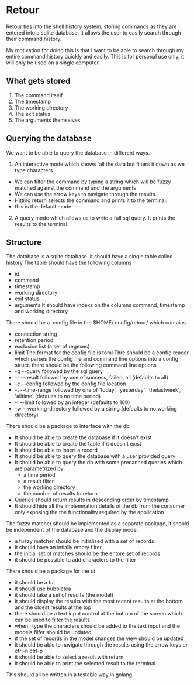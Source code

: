 # Retour

Retour ties into the shell history system, storing commands as they are entered into a sqlite database. It allows the user to easily search through their command history.

My motivation for doing this is that I want to be able to search through my entire command history quickly and easily. This is for personal use only, it will only be used on a single computer.

## What gets stored

1. The command itself
2. The timestamp
3. The working directory
4. The exit status
5. The arguments themselves

## Querying the database
We want to be able to query the database in different ways.

1. An interactive mode which shows `all the data but filters it down as we type characters
  - We can filter the command by typing a string which will be fuzzy matched against the command and the arguments
  - We can use the arrow keys to navigate through the results.
  - Hitting return selects the command and prints it to the terminal.
  - this is the default mode
2. A query mode which allows us to write a full sql query. It prints the results to the terminal.


## Structure
The database is a sqlite database.
it should have a single table called history
The table should have the following columns
- id
- command
- timestamp
- working directory
- exit status
- arguments
It should have indexs on the columns command, timestamp and working directory

There should be a .config file in the $HOME/.config/retour/ which contains 
- connection string
- retention period
- exclusion list (a set of regexes)
- limit
The format for the config file is toml
Thre should be a config reader which parses the config file and command line options into a config struct.
there should be the following command line options
- -q --query followed by the sql query
- -r --result followed by one of success, failed, all (defaults to all)
- -c --config followed by the config file location
- -t --time-range followed by one of 'today', 'yesterday', 'thelastweek', 'alltime' (defaults to no time period)
- -l --limit followed by an integer (defaults to 100)
- -w --working-directory followed by a string (defaults to no working directory)


There should be a package to interface with the db
- It should be able to create the database if it doesn't exist
- It should be able to create the table if it doesn't exist
- It should be able to insert a record
- It should be able to query the database with a user provided query
- It should be able to query the db with some precanned queries which are parametrized by
  - a time period
  - a result filter
  - the working directory
  - the number of results to return
- Queries should return results in descending order by timestamp
- It should hide all the implemnation details of the db from the consumer only exposing the the functionality required by the application


The fuzzy matcher should be implemented as a separate package, it should be independent of the database and the display mode.
- a fuzzy matcher should be initialised with a set of records
- it should have an intially empty filter
- the initial set of matches should be the entore set of records
- it should be possible to add characters to the filter

There should be a package for the ui
- it should be a tui
- it shoudl use bubbletea
- it should take a set of results (the model)
- it should display the results with the most recent results at the bottom and the oldest results at the top
- there should be a text input control at the bottom of the screen which can be used to filter the results
- when i type the characters should be added to the text input and the models filfer should be updated.
- if the set of records in the model changes the view should be updated
- it should be able to navigate through the results using the arrow keys or ctrl-n ctrl-p
- it should be able to select a result with return
- it should be able to print the selected result to the terminal

This should all be written in a testable way in golang